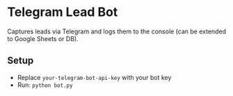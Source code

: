 # Telegram Lead Bot

Captures leads via Telegram and logs them to the console (can be extended to Google Sheets or DB).

## Setup
- Replace `your-telegram-bot-api-key` with your bot key
- Run: `python bot.py`
